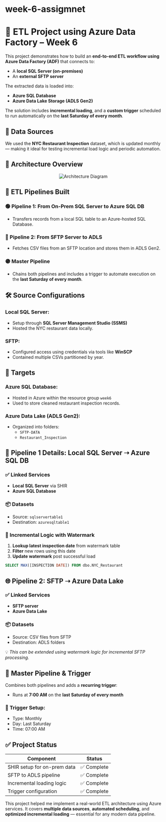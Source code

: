 # week-6-assigmnet


# 📘 ETL Project using Azure Data Factory – Week 6

This project demonstrates how to build an **end-to-end ETL workflow using Azure Data Factory (ADF)** that connects to:

- A **local SQL Server (on-premises)**
- An **external SFTP server**

The extracted data is loaded into:

- **Azure SQL Database**
- **Azure Data Lake Storage (ADLS Gen2)**

The solution includes **incremental loading**, and a **custom trigger** scheduled to run automatically on the **last Saturday of every month**.

## 📂 Data Sources

We used the **NYC Restaurant Inspection** dataset, which is updated monthly — making it ideal for testing incremental load logic and periodic automation.

## 🧱 Architecture Overview

<p align="center">
  <img src="./images/diagram.png" alt="Architecture Diagram" />
</p>

## 🔄 ETL Pipelines Built

### 🟢 Pipeline 1: From On-Prem SQL Server to Azure SQL DB
- Transfers records from a local SQL table to an Azure-hosted SQL Database.

### 🔵 Pipeline 2: From SFTP Server to ADLS
- Fetches CSV files from an SFTP location and stores them in ADLS Gen2.

### 🟣 Master Pipeline
- Chains both pipelines and includes a trigger to automate execution on the **last Saturday of every month**.

## 🛠️ Source Configurations

### Local SQL Server:
- Setup through **SQL Server Management Studio (SSMS)**
- Hosted the NYC restaurant data locally.

### SFTP:
- Configured access using credentials via tools like **WinSCP**
- Contained multiple CSVs partitioned by year.

## 🎯 Targets

### Azure SQL Database:
- Hosted in Azure within the resource group `week6`
- Used to store cleaned restaurant inspection records.

### Azure Data Lake (ADLS Gen2):
- Organized into folders:
  - `SFTP-DATA`
  - `Restaurant_Inspection`

## 🔧 Pipeline 1 Details: Local SQL Server ➝ Azure SQL DB

### ✅ Linked Services
- **Local SQL Server** via SHIR
- **Azure SQL Database**

### 📦 Datasets
- Source: `sqlservertable1`
- Destination: `azuresqltable1`

### 🔁 Incremental Logic with Watermark

1. **Lookup latest inspection date** from watermark table
2. **Filter** new rows using this date
3. **Update watermark** post successful load

```sql
SELECT MAX([INSPECTION DATE]) FROM dbo.NYC_Restaurant
```

## 🌐 Pipeline 2: SFTP ➝ Azure Data Lake

### ✅ Linked Services
- **SFTP server**
- **Azure Data Lake**

### 📦 Datasets
- Source: CSV files from SFTP
- Destination: ADLS folders

💡 *This can be extended using watermark logic for incremental SFTP processing.*

## 🔁 Master Pipeline & Trigger

Combines both pipelines and adds a **recurring trigger**:
- Runs at **7:00 AM** on the **last Saturday of every month**

### 📅 Trigger Setup:
- Type: Monthly
- Day: Last Saturday
- Time: 07:00 AM

## ✅ Project Status

| Component                    | Status     |
|-----------------------------|------------|
| SHIR setup for on-prem data | ✅ Complete |
| SFTP to ADLS pipeline        | ✅ Complete |
| Incremental loading logic    | ✅ Complete |
| Trigger configuration        | ✅ Complete |

This project helped me implement a real-world ETL architecture using Azure services. It covers **multiple data sources**, **automated scheduling**, and **optimized incremental loading** — essential for any modern data pipeline.
